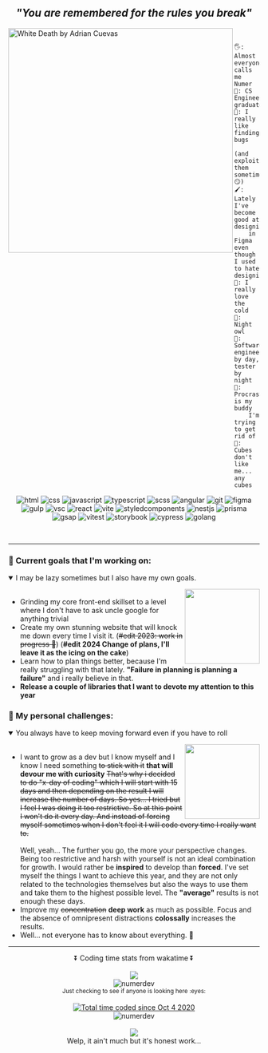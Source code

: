 ***<h2 align="center" color='red'>"You are remembered for the rules you break"</h2>***

<img src="https://user-images.githubusercontent.com/65687304/127387310-a9ba3ee5-82db-4eb6-b2e4-6a2fb7fb8bea.PNG" width=450 height=450 align="left" alt="White Death by Adrian Cuevas" />

```yaml
                Something about me
```
```
🖐️: Almost everyone calls me Numer
🏫: CS Engineer graduate
🔎: I really like finding bugs
    (and exploit them sometimes... 😏)
🖌️: Lately I've become good at designing 
    in Figma even though I used to hate designing
🥶: I really love the cold
🌙: Night owl
🧪: Software engineer by day, tester by night
🤤: Procrastination is my buddy 
    I'm trying to get rid of
🧊: Cubes don't like me... any cubes
```
<p align="center">
<img src="https://img.shields.io/badge/-HTML5-orange?style=flat&logo=html5" alt="html" />
<img src="https://img.shields.io/badge/-CSS3-%23409ad6?style=flat&logo=css3" alt="css" />
<img src="https://img.shields.io/badge/-JavaScript-grey?style=flat&logo=javascript" alt="javascript" />
<img src="https://img.shields.io/badge/-TypeScript-grey?style=flat&logo=typescript" alt="typescript" />
<img src="https://img.shields.io/badge/-SCSS-%23f4f6f7?style=flat&logo=sass" alt="scss" />
<img src="https://img.shields.io/badge/-Angular-%23c3002f?style=flat&logo=angular" alt="angular" />
<img src="https://img.shields.io/badge/-Git-%23f7f7f7?style=flat&logo=git" alt="git" />
<img src="https://img.shields.io/badge/-Figma-%232c2f42?style=flat&logo=figma" alt="figma" />
<img src="https://img.shields.io/badge/-Gulp-white?style=flat&logo=gulp" alt="gulp" />
<img src="https://img.shields.io/badge/-Visual Studio Code-blue?style=flat&logo=Visual Studio Code" alt="vsc" />
<img src="https://img.shields.io/badge/-React-%232c1f42?style=flat&logo=react" alt="react" />
<img src="https://img.shields.io/badge/-Vite-%23f4f6f7?style=flat&logo=vite" alt="vite" />
<img src="https://img.shields.io/badge/-Styled components-grey?style=flat&logo=styledcomponents" alt="styledcomponents" />
<img src="https://img.shields.io/badge/-Nest-red?style=flat&logo=nestjs" alt="nestjs" />
<img src="https://img.shields.io/badge/-Prisma-grey?style=flat&logo=prisma" alt="prisma" />
<img src="https://img.shields.io/badge/-GSAP-black?style=flat&logo=greensock" alt="gsap" />
<img src="https://img.shields.io/badge/-Vitest-white?style=flat&logo=vitest" alt="vitest" />
<img src="https://img.shields.io/badge/-Storybook-pink?style=flat&logo=storybook" alt="storybook" />
<img src="https://img.shields.io/badge/-Cypress-white?style=flat&logo=cypress" alt="cypress" />
<img src="https://img.shields.io/badge/-Go-white?style=flat&logo=go" alt="golang" />
</p>
&nbsp;
<hr>

### :pushpin: Current goals that I'm working on:

<details open>
  <img src="https://media1.giphy.com/media/2tMYOWRjFHveuOB6jg/giphy.gif?cid=ecf05e47mk7mtf49p9ijiwlu3zdtmg5mwfcxwugl8mabqsj1&rid=giphy.gif&ct=g" height=150px width=150px align="right" />
  <summary>I may be lazy sometimes but I also have my own goals.</summary>
  <ul>
    &nbsp;
    <li>Grinding my core front-end skillset to a level where I don't have to ask uncle google for anything trivial</li>
    <li>Create my own stunning website that will knock me down every time I visit it. (<s>#edit 2023: work in progress 🤫</s>) (<b>#edit 2024 Change of plans, I'll leave it as the icing on the cake</b>)</li>
    <li>Learn how to plan things better, because I'm really struggling with that lately. <b>"Failure in planning is planning a failure"</b> and i really believe in that.</li>
    <li><b>Release a couple of libraries that I want to devote my attention to this year</b></li>
  </ul>
</details>

### :mount_fuji: My personal challenges:
<details open>
  <img src="https://media1.tenor.com/images/54a77e79a7091570d6a688a2c3f79332/tenor.gif?itemid=10694334" height=150px width=150px align="right" />
  <summary>You always have to keep moving forward even if you have to roll</summary>
  <ul>
    &nbsp;
    <li>I want to grow as a dev but I know myself and I know I need something <s>to stick with it</s> <b>that will devour me with curiosity</b> <s>That's why i decided to do "x-day of coding" which I will start with 15 days and then depending on the result I will increase the number of days. So yes... I tried but I feel I was doing it too restrictive. So at this point I won't do it every day. And instead of forcing myself sometimes when I don't feel it I will code every time I really want to.</s> <br><br>Well, yeah... The further you go, the more your perspective changes. Being too restrictive and harsh with yourself is not an ideal combination for growth. I would rather be <b>inspired</b> to develop than <b>forced</b>. I've set myself the things I want to achieve this year, and they are not only related to the technologies themselves but also the ways to use them and take them to the highest possible level. The <b>"average"</b> results is not enough these days.
    </li>
    <li>Improve my <s>concentration</s> <b>deep work</b> as much as possible. Focus and the absence of omnipresent distractions <b>colossally</b> increases the results.</li>
    <li>Well... not everyone has to know about everything. 🤫</li>
  </ul>
</details>

<hr>

<div align="center">⏬ Coding time stats from wakatime ⏬</div>&nbsp

<div align="center">
  <img src="https://wakatime.com/share/@Numer/92e7bc7a-238c-4c23-bbe0-f37199d5bdb0.svg" />
</div>


<div align="center">
  <img  src="https://github-readme-streak-stats.herokuapp.com/?user=numerdev&theme=algolia" alt="numerdev" />
</div>

<div align="center">
  <sub>Just checking to see if anyone is looking here :eyes:</sub>
</div>&ensp;

<div align="center">
  <a href="https://wakatime.com/@88d15cf8-7740-4cfc-a43d-62790e6b2904"><img src="https://wakatime.com/badge/user/88d15cf8-7740-4cfc-a43d-62790e6b2904.svg"    alt="Total time coded since Oct 4 2020" /></a>
</div>

<div align="center">
  <img src="https://komarev.com/ghpvc/?username=numerdev&label=Profile%20Visitors%20&color=blue&style=flat" alt="numerdev" />
</div>&ensp;&ensp;&ensp;

<div align="center">
  <img src="https://github.com/NumerDev/NumerDev/assets/65687304/56ab8f19-9793-4a8b-8080-3ea86a03b2f6" />
</div>

<div align="center">
  Welp, it ain't much but it's honest work...
</div>&ensp;
